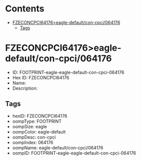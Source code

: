 



Contents
========

* [FZECONCPCI64176>eagle-default/con-cpci/064176](#fzeconcpci64176eagle-defaultcon-cpci064176)
	* [Tags](#tags)

# FZECONCPCI64176>eagle-default/con-cpci/064176

- ID: FOOTPRINT-eagle-eagle-default-con-cpci-064176
- Hex ID: FZECONCPCI64176
- Name: 
- Description: 

## Tags

- hexID: FZECONCPCI64176
- oompType: FOOTPRINT
- oompSize: eagle
- oompColor: eagle-default
- oompDesc: con-cpci
- oompIndex: 064176
- oompName: eagle-default/con-cpci/064176
- oompID: FOOTPRINT-eagle-eagle-default-con-cpci-064176
